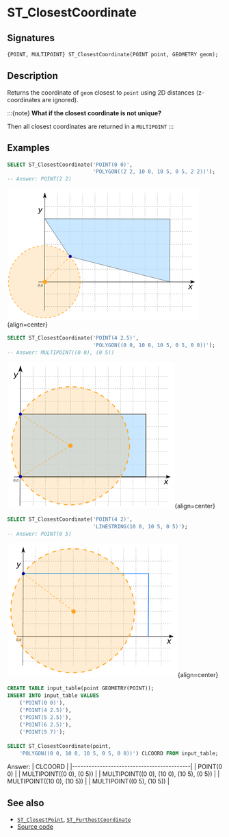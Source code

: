 # ST_ClosestCoordinate

## Signatures

```sql
{POINT, MULTIPOINT} ST_ClosestCoordinate(POINT point, GEOMETRY geom);
```

## Description

Returns the coordinate of `geom` closest to `point` using 2D distances (z-coordinates are ignored).

:::{note}
**What if the closest coordinate is not unique?**

Then all closest coordinates are returned in a `MULTIPOINT`
:::

## Examples

```sql
SELECT ST_ClosestCoordinate('POINT(0 0)',
                            'POLYGON((2 2, 10 0, 10 5, 0 5, 2 2))');
-- Answer: POINT(2 2)
```

![](./ST_ClosestCoordinate_1.png){align=center}

```sql
SELECT ST_ClosestCoordinate('POINT(4 2.5)',
                            'POLYGON((0 0, 10 0, 10 5, 0 5, 0 0))');
-- Answer: MULTIPOINT((0 0), (0 5))
```


![](./ST_ClosestCoordinate_2.png){align=center}

```sql
SELECT ST_ClosestCoordinate('POINT(4 2)',
                            'LINESTRING(10 0, 10 5, 0 5)');
-- Answer: POINT(0 5)
```

![](./ST_ClosestCoordinate_3.png){align=center}

```sql
CREATE TABLE input_table(point GEOMETRY(POINT));
INSERT INTO input_table VALUES
    ('POINT(0 0)'),
    ('POINT(4 2.5)'),
    ('POINT(5 2.5)'),
    ('POINT(6 2.5)'),
    ('POINT(5 7)');

SELECT ST_ClosestCoordinate(point,
    'POLYGON((0 0, 10 0, 10 5, 0 5, 0 0))') CLCOORD FROM input_table;
```
Answer:
|                 CLCOORD                   |
|-------------------------------------------|
| POINT(0 0)                                |
| MULTIPOINT((0 0), (0 5))                  |
| MULTIPOINT((0 0), (10 0), (10 5), (0 5))  |
| MULTIPOINT((10 0), (10 5))                |
| MULTIPOINT((0 5), (10 5))                 |


## See also

* [`ST_ClosestPoint`](../ST_ClosestPoint), [`ST_FurthestCoordinate`](../ST_FurthestCoordinate)
* <a href="https://github.com/orbisgis/h2gis/blob/master/h2gis-functions/src/main/java/org/h2gis/functions/spatial/distance/ST_ClosestCoordinate.java" target="_blank">Source code</a>
